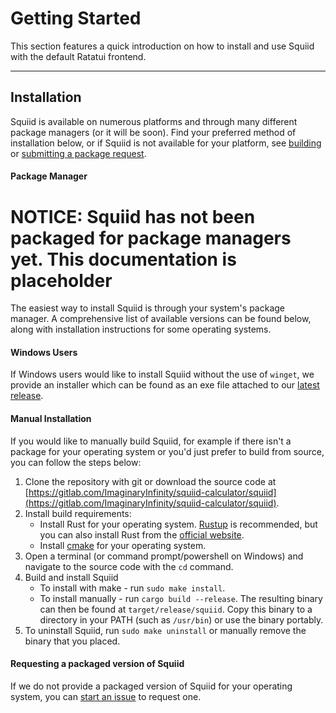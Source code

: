 # Getting Started

This section features a quick introduction on how to install and use Squiid with the default Ratatui frontend.

----

## Installation

Squiid is available on numerous platforms and through many different package managers <!-- TODO: repology once we have actual packages--> (or it will be soon). Find your preferred method of installation below, or if Squiid is not available for your platform, see [building](#manual-installation) or [submitting a package request](#requesting-a-packaged-version-of-squiid).

#### Package Manager
# NOTICE: Squiid has not been packaged for package managers yet. This documentation is placeholder
The easiest way to install Squiid is through your system's package manager. A comprehensive list of available versions can be found below, along with installation instructions for some operating systems. <!-- TODO: if you'd like squiid to be packaged -->

#### Windows Users
If Windows users would like to install Squiid without the use of `winget`, we provide an installer which can be found as an exe file attached to our [latest release](https://gitlab.com/ImaginaryInfinity/squiid-calculator/squiid/-/releases/permalink/latest).

#### Manual Installation
If you would like to manually build Squiid, for example if there isn't a package for your operating system or you'd just prefer to build from source, you can follow the steps below:

1. Clone the repository with git or download the source code at [https://gitlab.com/ImaginaryInfinity/squiid-calculator/squiid](https://gitlab.com/ImaginaryInfinity/squiid-calculator/squiid).
2. Install build requirements:
    - Install Rust for your operating system. [Rustup](https://rustup.rs/) is recommended, but you can also install Rust from the [official website](https://www.rust-lang.org/).
    - Install [cmake](https://cmake.org/) for your operating system.
3. Open a terminal (or command prompt/powershell on Windows) and navigate to the source code with the `cd` command.
4. Build and install Squiid
    -  To install with make - run `sudo make install`.
    -  To install manually - run `cargo build --release`. The resulting binary can then be found at `target/release/squiid`. Copy this binary to a directory in your PATH (such as `/usr/bin`) or use the binary portably.
5. To uninstall Squiid, run `sudo make uninstall` or manually remove the binary that you placed.

#### Requesting a packaged version of Squiid
If we do not provide a packaged version of Squiid for your operating system, you can [start an issue]() to request one.